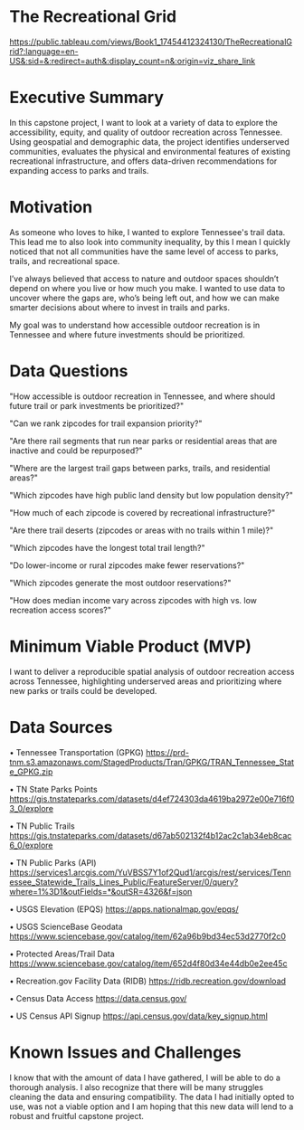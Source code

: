 # The Recreational Grid 

https://public.tableau.com/views/Book1_17454412324130/TheRecreationalGrid?:language=en-US&:sid=&:redirect=auth&:display_count=n&:origin=viz_share_link

# Executive Summary
In this capstone project, I want to look at a variety of data to explore the accessibility, equity, and quality of outdoor recreation across Tennessee. Using geospatial and demographic data, the project identifies underserved communities, evaluates the physical and environmental features of existing recreational infrastructure, and offers data-driven recommendations for expanding access to parks and trails. 

# Motivation
As someone who loves to hike, I wanted to explore Tennessee's trail data. This lead me to also look into community inequality, by this I mean I quickly noticed that not all communities have the same level of access to parks, trails, and recreational space. 

I’ve always believed that access to nature and outdoor spaces shouldn’t depend on where you live or how much you make. I wanted to use data to uncover where the gaps are, who’s being left out, and how we can make smarter decisions about where to invest in trails and parks.

My goal was to understand how accessible outdoor recreation is in Tennessee and where future investments should be prioritized.

# Data Questions
"How accessible is outdoor recreation in Tennessee, and where should future trail or park investments be prioritized?"

"Can we rank zipcodes for trail expansion priority?"

"Are there rail segments that run near parks or residential areas that are inactive and could be repurposed?"

"Where are the largest trail gaps between parks, trails, and residential areas?"

"Which zipcodes have high public land density but low population density?"

"How much of each zipcode is covered by recreational infrastructure?"

"Are there trail deserts (zipcodes or areas with no trails within 1 mile)?"

"Which zipcodes have the longest total trail length?"

"Do lower-income or rural zipcodes make fewer reservations?"

"Which zipcodes generate the most outdoor reservations?"

"How does median income vary across zipcodes with high vs. low recreation access scores?"

# Minimum Viable Product (MVP)
I want to deliver a reproducible spatial analysis of outdoor recreation access across Tennessee, highlighting underserved areas and prioritizing where new parks or trails could be developed.

# Data Sources
•	Tennessee Transportation (GPKG)
https://prd-tnm.s3.amazonaws.com/StagedProducts/Tran/GPKG/TRAN_Tennessee_State_GPKG.zip

•	TN State Parks Points
https://gis.tnstateparks.com/datasets/d4ef724303da4619ba2972e00e716f03_0/explore

•	TN Public Trails
https://gis.tnstateparks.com/datasets/d67ab502132f4b12ac2c1ab34eb8cac6_0/explore

•	TN Public Parks (API)
https://services1.arcgis.com/YuVBSS7Y1of2Qud1/arcgis/rest/services/Tennessee_Statewide_Trails_Lines_Public/FeatureServer/0/query?where=1%3D1&outFields=*&outSR=4326&f=json

•	USGS Elevation (EPQS)
https://apps.nationalmap.gov/epqs/

•	USGS ScienceBase Geodata
https://www.sciencebase.gov/catalog/item/62a96b9bd34ec53d2770f2c0

•	Protected Areas/Trail Data
https://www.sciencebase.gov/catalog/item/652d4f80d34e44db0e2ee45c

•	Recreation.gov Facility Data (RIDB)
https://ridb.recreation.gov/download

•	Census Data Access
https://data.census.gov/

•	US Census API Signup
https://api.census.gov/data/key_signup.html


# Known Issues and Challenges
I know that with the amount of data I have gathered, I will be able to do a thorough analysis. I also recognize that there will be many struggles cleaning the data and ensuring compatibility. The data I had initially opted to use, was not a viable option and I am hoping that this new data will lend to a robust and fruitful capstone project.
